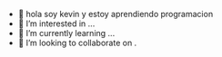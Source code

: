 - 👋 hola soy kevin y estoy  aprendiendo programacion
- 👀 I’m interested in ...
- 🌱 I’m currently learning ...
- 💞️ I’m looking to collaborate on .
